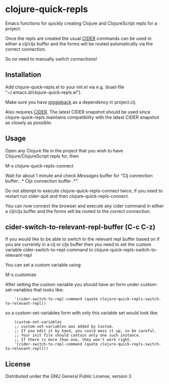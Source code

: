 clojure-quick-repls
===================

Emacs functions for quickly creating Clojure and ClojureScript repls for a project. 

Once the repls are created the usual [CIDER](https://github.com/clojure-emacs/cider) commands can be used in either a clj/cljs buffer and the forms will be routed automatically via the correct connection.

So no need to manually switch connections! 

Installation
------------

Add clojure-quick-repls.el to your init.el via e.g. (load-file "~/.emacs.d/clojure-quick-repls.el"). 

Make sure you have [piggieback](https://github.com/cemerick/piggieback) as a dependency in project.clj.

Also requires [CIDER](https://github.com/clojure-emacs/cider). The latest CIDER snapshot should be used since clojure-quick-repls maintains compatibility with the latest CIDER snapshot as closely as possible.  


Usage
-----

Open any Clojure file in the project that you wish to have Clojure/ClojureScript repls for, then 

M-x clojure-quick-repls-connect

Wait for about 1 minute and check *Messages* buffer for "Clj connection buffer: .\* Cljs connection buffer .\*". 

Do not attempt to execute clojure-quick-repls-connect twice, if you need to restart run cider-quit and then clojure-quick-repls-connect. 

You can now connect the browser and execute any cider command in either a clj/cljs buffer and the forms will be routed to the correct connection.

cider-switch-to-relevant-repl-buffer (C-c C-z) 
----------------------------------------------

If you would like to be able to switch to the relevant repl buffer based on if you are currently in a clj or cljs buffer then you need to set the custom variable cider-switch-to-repl-command to clojure-quick-repls-switch-to-relevant-repl 
 
You can set a custom variable using: 

M-x customize

After setting the custom variable you should have an form under custom-set-variables that looks like: 

```
    '(cider-switch-to-repl-command (quote clojure-quick-repls-switch-to-relevant-repl))
```

so a custom-set-variables form with only this variable set would look like: 

```
    (custom-set-variables
    ;; custom-set-variables was added by Custom.
    ;; If you edit it by hand, you could mess it up, so be careful.
    ;; Your init file should contain only one such instance.
    ;; If there is more than one, they won't work right.
    '(cider-switch-to-repl-command (quote clojure-quick-repls-switch-to-relevant-repl)))
```

License
-------

Distributed under the GNU General Public License, version 3
